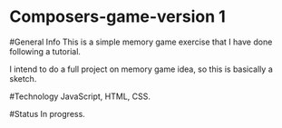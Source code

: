 # Composers-game-version 1



#General Info
This is a simple memory game exercise that I have done following a tutorial.

I intend to do a full project on memory game idea, so this is basically a sketch.

#Technology
JavaScript, HTML, CSS.

#Status
In progress.
